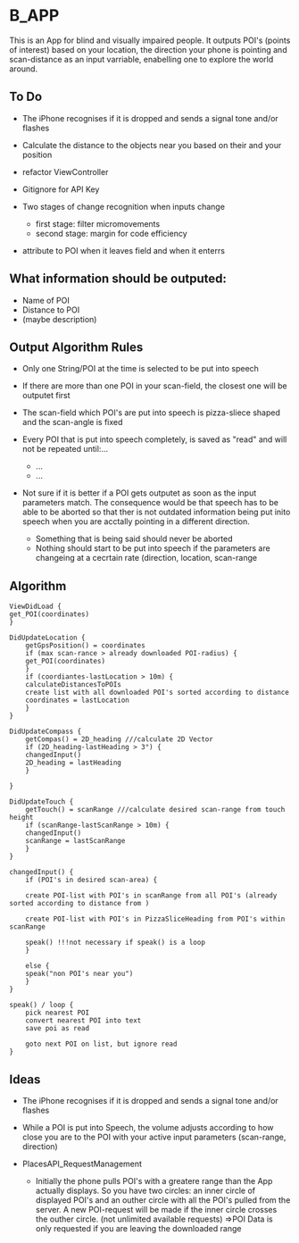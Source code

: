 # B_APP

This is an App for blind and visually impaired people.
It outputs POI's (points of interest) based on your location, the direction your phone is pointing and scan-distance as an input varriable, enabelling one to explore the world around.


## To Do

- The iPhone recognises if it is dropped and sends a signal tone and/or flashes

- Calculate the distance to the objects near you based on their and your position

- refactor ViewController 

- Gitignore for API Key

- Two stages of change recognition when inputs change

    - first stage: filter micromovements
    - second stage: margin for code efficiency
    
 - attribute to POI when it leaves field and when it enterrs


## What information should be outputed:

- Name of POI
- Distance to POI
- (maybe description)


## Output Algorithm Rules

- Only one String/POI at the time is selected to be put into speech
- If there are more than one POI in your scan-field, the closest one will be outputet first
- The scan-field which POI's are put into speech is pizza-sliece shaped and the scan-angle is fixed
- Every POI that is put into speech completely, is saved as "read" and will not be repeated until:...
    - ...
    - ...
    
- Not sure if it is better if a POI gets outputet as soon as the input parameters match. The consequence would be that speech has to be able to be aborted so that ther is not outdated information being put inito speech when you are acctally pointing in a different direction.
  - Something that is being said should never be aborted
  - Nothing should start to be put into speech if the parameters are changeing at a cecrtain rate (direction, location, scan-range

## Algorithm

```
ViewDidLoad {
get_POI(coordinates)
}

DidUpdateLocation {
    getGpsPosition() = coordinates
    if (max scan-rance > already downloaded POI-radius) {
    get_POI(coordinates)
    }
    if (coordiantes-lastLocation > 10m) {
    calculateDistancesToPOIs
    create list with all downloaded POI's sorted according to distance
    coordinates = lastLocation
    }
}

DidUpdateCompass {
    getCompas() = 2D_heading ///calculate 2D Vector
    if (2D_heading-lastHeading > 3°) {
    changedInput()
    2D_heading = lastHeading
    }
    
}

DidUpdateTouch {
    getTouch() = scanRange ///calculate desired scan-range from touch height
    if (scanRange-lastScanRange > 10m) {
    changedInput()
    scanRange = lastScanRange
    }
}

changedInput() {
    if (POI's in desired scan-area) {
    
    create POI-list with POI's in scanRange from all POI's (already sorted according to distance from )
    
    create POI-list with POI's in PizzaSliceHeading from POI's within scanRange
    
    speak() !!!not necessary if speak() is a loop 
    }
    
    else {
    speak("non POI's near you")
    }
}

speak() / loop {
    pick nearest POI
    convert nearest POI into text
    save poi as read
    
    goto next POI on list, but ignore read
}

```

## Ideas

- The iPhone recognises if it is dropped and sends a signal tone and/or flashes

- While a POI is put into Speech, the volume adjusts according to how close you are to the POI with your active input parameters (scan-range, direction)

- PlacesAPI_RequestManagement
  - Initially the phone pulls POI's with a greatere range than the App actually displays. 
  So you have two circles: an inner circle of displayed POI's and an outher circle with all the POI's pulled from the server.
  A new POI-request will be made if the inner circle crosses the outher circle. (not unlimited available requests)
  =>POI Data is only requested if you are leaving the downloaded range
